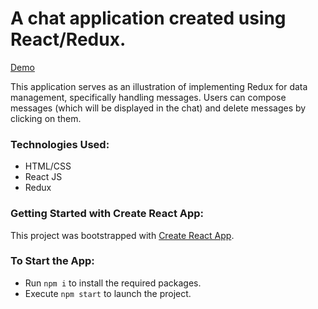 # A chat application created using React/Redux.

[Demo](https://zhannapopenko.github.io/chat/)

This application serves as an illustration of implementing Redux for data management, specifically handling messages. Users can compose messages (which will be displayed in the chat) and delete messages by clicking on them.

### Technologies Used:

- HTML/CSS
- React JS
- Redux

### Getting Started with Create React App:

This project was bootstrapped with [Create React App](https://github.com/facebook/create-react-app).
### To Start the App:

- Run `npm i` to install the required packages.
- Execute `npm start` to launch the project.

